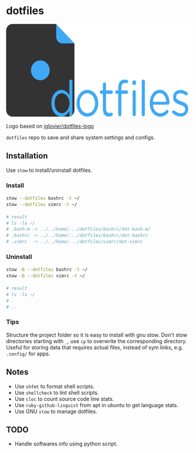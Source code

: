 # dotfiles

![dotfiles logo][dotfiles_logo]

Logo based on [jglovier/dotfiles-logo][dotfiles_logo_repo]

`dotfiles` repo to save and share system settings and configs.

## Installation

Use `stow` to install/uninstall dotfiles.

### Install

```bash
stow --dotfiles bashrc -t ~/
stow --dotfiles vimrc -t ~/

# result
# ls -la ~/
# .bash-m -> ../../home/.../dotfiles/bashrc/dot-bash-m/
# .bashrc -> ../../home/.../dotfiles/bashrc/dot-bashrc
# .vimrc  -> ../../home/.../dotfiles/vimrc/dot-vimrc
```

### Uninstall

```bash
stow -D --dotfiles bashrc -t ~/
stow -D --dotfiles vimrc -t ~/

# result
# ls -la ~/
# .
# ..
```

### Tips

Structure the project folder so it is easy to install with gnu stow.
Don't stow directories starting with `_`, use `cp` to overwrite the
corresponding directory. Useful for storing data that requires actual files,
instead of sym links, e.g. `.config/` for apps.

## Notes

* Use `shfmt` to format shell scripts.
* Use `shellcheck` to lint shell scripts.
* Use `cloc` to count source code line stats.
* Use `ruby-github-linguist` from apt in ubuntu to get language stats.
* Use GNU `stow` to manage dotfiles.

## TODO

* Handle softwares info using python script.

<!-- Links -->
[dotfiles_logo]: dotfiles_logo_edited.png "dotfiles logo"
[dotfiles_logo_repo]: https://github.com/jglovier/dotfiles-logo "go to jglovier/dotfiles-logo"
